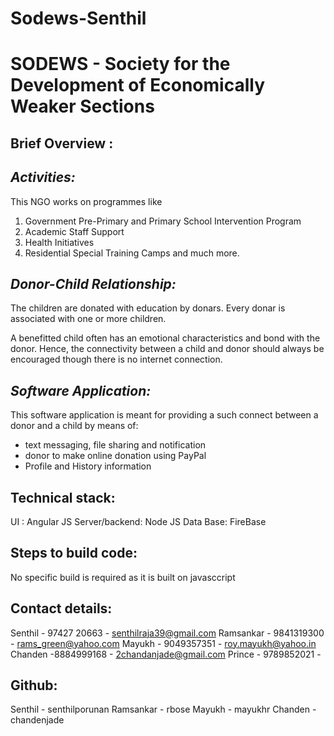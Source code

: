 # Sodews-Senthil
SODEWS - Society for the Development of Economically Weaker Sections
====================================================================

Brief Overview :
----------------

*Activities:*
-----------
This NGO works on programmes like
1. Government Pre-Primary and Primary School Intervention Program 
2. Academic Staff Support
3. Health Initiatives
4. Residential Special Training Camps
and much more.

*Donor-Child Relationship:*
-------------------------
The children are donated with education by donars. Every donar is associated with one or more children.

A benefitted child often has an emotional characteristics and bond with the donor. 
Hence, the connectivity between a child and donor should always be encouraged though there is no internet connection.

*Software Application:*
---------------------
This software application is meant for providing a such connect between a donor and a child
by means of:
* text messaging, file sharing and notification
* donor to make online donation using PayPal
* Profile and History information


Technical stack:
----------------
UI 	: Angular JS
Server/backend: Node JS
Data Base: FireBase

Steps to build code:
--------------------
No specific build is required as it is built on javasccript


Contact details:
----------------
Senthil - 97427 20663  - senthilraja39@gmail.com
Ramsankar - 9841319300 - rams_green@yahoo.com
Mayukh - 9049357351    - roy.mayukh@yahoo.in
Chanden -8884999168    - 2chandanjade@gmail.com
Prince - 9789852021    -

Github:
-------
Senthil - senthilporunan
Ramsankar - rbose
Mayukh - mayukhr
Chanden - chandenjade


